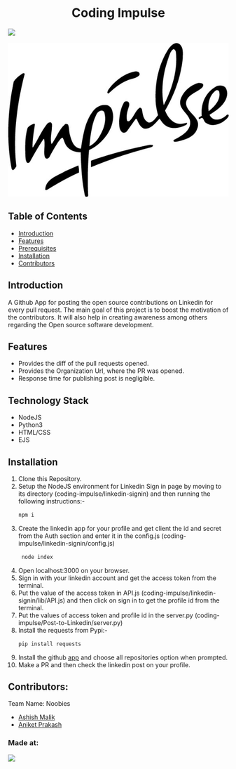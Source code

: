 <h1 align="center">Coding Impulse </h1>
<a href="https://hack36.com"> <img src="http://bit.ly/BuiltAtHack36" height=20px> </a>


<p align="center">
    <img width="700" height="350" src="logo.jpeg" alt="App Logo" />
</p>


<h2>Table of Contents</h2>

- [Introduction](#introduction)
- [Features](#features)
- [Prerequisites](#prerequisites)
- [Installation](#getting-started)
- [Contributors](#contributors)


## Introduction

A Github App for posting the open source contributions on Linkedin for every pull request. The main goal of this project is to boost the motivation of the contributors. It will also help in creating awareness among others regarding the Open source software development. 

## Features

- Provides the diff of the pull requests opened.
- Provides the Organization Url, where the PR was opened.
- Response time for publishing post is negligible. 

## Technology Stack
- NodeJS
- Python3
- HTML/CSS
- EJS

## Installation
1. Clone this Repository.
2. Setup the NodeJS environment for  Linkedin Sign in page by moving to its directory (coding-impulse/linkedin-signin) and then running the following instructions:-
    ```bash
    npm i
    ```
3. Create the linkedin app for your profile and get client the id and secret from the Auth section and enter it in the config.js (coding-impulse/linkedin-signin/config.js) 
   ```bash
    node index
    ```
4. Open localhost:3000 on your browser. 
5. Sign in with your linkedin account and get the access token from the terminal.
6. Put the value of the access token in API.js (coding-impulse/linkedin-signin/lib/API.js) and then click on sign in to get the profile id from the terminal. 
7. Put the values of access token and profile id in the server.py (coding-impulse/Post-to-Linkedin/server.py)
8. Install the requests from Pypi:-
    ```bash
    pip install requests
    ```
9. Install the github [app](https://github.com/apps/post2linkedin) and choose all repositories option when prompted.
10. Make a PR and then check the linkedin post on your profile.  


## Contributors:

Team Name: Noobies
* [Ashish Malik](https://github.com/ashish493)
* [Aniket Prakash](https://github.com/anik31)

### Made at:
<a href="https://hack36.com"> <img src="http://bit.ly/BuiltAtHack36" height=20px> </a>

